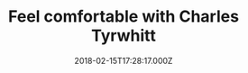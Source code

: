 ---
campaign-uuid: "c-f25bf89c-6e1f-4047-926f-5e19530103b3"
type: "Offer"
category: "Fashion"
date: "2018-02-15T17:28:17.000Z"
end-date: "2018-07-31T23:59:00.000Z"
disable-form: false
is_promoted: false
has_entry_page: false
title: "Feel comfortable with Charles Tyrwhitt"
competition-description: "For Charles Tyrwhitt, looking good in clothes just isn’\
  t enough, you have to feel good too. That is why they have added the most stylish,\
  \ smartly-cut trousers you’ve ever owned to their collection, the brand new Stretches\
  \ Chinos! Shop their new range now and get two for the unique prize of £80.\r\n\r\
  \nBecause there is always a perfect pair for every gent."
banner-img: "https://assets.expresslyapp.com/asset-4b34742e-c5d7-400c-a444-bc76963a728e.jpg"
logo-left-href: "https://www.ctshirts.com/uk/mens-trousers/stretch-chinos/#cm_sp=DF-HP-LSB-3-A-StretchChinos"
logo-left-image: "https://assets.expresslyapp.com/asset-dd75b6c3-9930-46a4-b343-a0875b34638e.jpg"
logo-left-title: "Charles Tyrwhitt"
has-winner: false
---